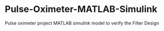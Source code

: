 # Pulse-Oximeter-MATLAB-Simulink
Pulse oximeter project MATLAB simulink model to verify the Filter Design
